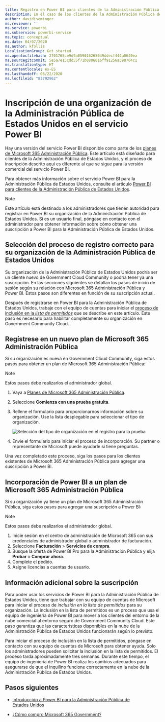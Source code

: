 ```yaml
---
title: Registro en Power BI para clientes de la Administración Pública de Estados Unidos
description: En el caso de los clientes de la Administración Pública de Estados Unidos, obtenga información sobre cómo registrarse en Power BI en Government Community Cloud.
author: davidiseminger
ms.reviewer: ''
ms.service: powerbi
ms.subservice: powerbi-service
ms.topic: conceptual
ms.date: 04/07/2020
ms.author: kfollis
LocalizationGroup: Get started
ms.openlocfilehash: 2701765ce9d9a059016265049ddecf444a0640ea
ms.sourcegitcommit: 5e5a7e15cdd55f71b0806016ff91256a398704c1
ms.translationtype: HT
ms.contentlocale: es-ES
ms.lasthandoff: 05/22/2020
ms.locfileid: "83792962"
---
```

# <a name="enroll-your-us-government-organization-in-the-power-bi-service"></a>Inscripción de una organización de la Administración Pública de Estados Unidos en el servicio Power BI

Hay una versión del servicio Power BI disponible como parte de los [planes de Microsoft 365 Administración Pública](https://www.microsoft.com/microsoft-365/government/compare-office-365-government-plans?rtc=1). Este artículo está diseñado para clientes de la Administración Pública de Estados Unidos, y el proceso de inscripción descrito aquí es diferente al que se sigue para la versión comercial del servicio Power BI.

Para obtener más información sobre el servicio Power BI para la Administración Pública de Estados Unidos, consulte el artículo [Power BI para clientes de la Administración Pública de Estados Unidos](service-govus-overview.md).

> [!NOTE]
> Este artículo está destinado a los administradores que tienen autoridad para registrar en Power BI su organización de la Administración Pública de Estados Unidos. Si es un usuario final, póngase en contacto con el administrador para obtener información sobre cómo obtener una suscripción a Power BI para la Administración Pública de Estados Unidos.
> 
> 

## <a name="select-the-right-sign-up-process-for-your-us-government-organization"></a>Selección del proceso de registro correcto para su organización de la Administración Pública de Estados Unidos

Su organización de la Administración Pública de Estados Unidos podría ser un cliente nuevo de Government Cloud Community o podría tener ya una suscripción. En las secciones siguientes se detallan los pasos de inicio de sesión según su relación con Microsoft 365 Administración Pública y Power BI. Estos pasos son diferentes en función de su suscripción actual.

Después de registrarse en Power BI para la Administración Pública de Estados Unidos, trabaje con el equipo de cuentas para iniciar el [proceso de inclusión en la *lista de permitidos*](#additional-signup-information) que se describe en este artículo. Este paso es necesario para habilitar completamente su organización en Government Community Cloud.

## <a name="sign-up-for-a-new-microsoft-365-government-plan"></a>Regístrese en un nuevo plan de Microsoft 365 Administración Pública

Si su organización es nueva en Government Cloud Community, siga estos pasos para obtener un plan de Microsoft 365 Administración Pública:

> [!NOTE]
> Estos pasos debe realizarlos el administrador global.
>

1. Vaya a [Planes de Microsoft 365 Administración Pública](https://products.office.com/government/office-365-web-services-for-government).
2. Seleccione **Comienza con una prueba gratuita**.
3. Rellene el formulario para proporcionarnos información sobre su organización. Use la lista desplegable para seleccionar el tipo de organización.

   ![Selección del tipo de organización en el registro para la prueba](media/service-govus-signup/gcc-trial-signup.png)

4. Envíe el formulario para iniciar el proceso de incorporación. Su partner o representante de Microsoft puede ayudarle si tiene preguntas.

Una vez completado este proceso, siga los pasos para los clientes existentes de Microsoft 365 Administración Pública para agregar una suscripción a Power BI.

## <a name="add-power-bi-to-a-microsoft-365-government-plan"></a>Incorporación de Power BI a un plan de Microsoft 365 Administración Pública

Si su organización ya tiene un plan de Microsoft 365 Administración Pública, siga estos pasos para agregar una suscripción a Power BI:

> [!NOTE]
> Estos pasos debe realizarlos el administrador global.
> 
> 

1. Inicie sesión en el centro de administración de Microsoft 365 con sus credenciales de administrador global o administrador de facturación.
2. Seleccione **Facturación** > **Servicios de compra**.
4. Busque la oferta de Power BI Pro para la Administración Pública y elija **Probar** o **Comprar ahora**.
5. Complete el pedido.
6. Asigne licencias a cuentas de usuario.

## <a name="additional-signup-information"></a>Información adicional sobre la suscripción

Para poder usar los servicios de Power BI para la Administración Pública de Estados Unidos, tiene que trabajar con su equipo de cuentas de Microsoft para iniciar el proceso de *inclusión en la lista de permitidos* para su organización. La inclusión en la lista de permitidos es un proceso que usa el equipo de ingeniería de Power BI para mover a los clientes del entorno de la nube comercial al entorno seguro de Government Community Cloud. Este paso garantiza que las características disponibles en la nube de la Administración Pública de Estados Unidos funcionarán según lo previsto. 

Para iniciar el proceso de inclusión en la lista de permitidos, póngase en contacto con su equipo de cuentas de Microsoft para obtener ayuda. Solo los administradores pueden solicitar la inclusión en la lista de permitidos. El proceso tarda aproximadamente tres semanas. Durante este tiempo, el equipo de ingeniería de Power BI realiza los cambios adecuados para asegurarse de que el inquilino funcione correctamente en la nube de la Administración Pública de Estados Unidos.


## <a name="next-steps"></a>Pasos siguientes

* [Introducción a Power BI para la Administración Pública de Estados Unidos](service-govus-overview.md)
- [¿Cómo compro Microsoft 365 Government?](https://docs.microsoft.com/office365/servicedescriptions/office-365-platform-service-description/office-365-us-government/microsoft-365-government-how-to-buy#how-do-i-buy-microsoft-365-government)